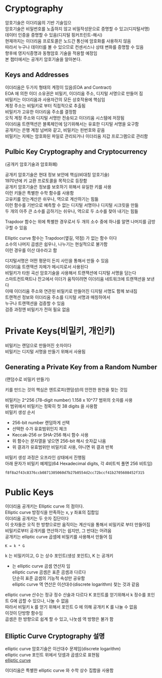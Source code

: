 # Cryptography
암호기술은 이더리움의 기반 기술임으  
암호기술은 비밀번호를 노출하지 않고 비밀작성문으로 증명할 수 있고(디지털서명)  
데이터 인증을 증명할 수 있음(디지털 핑커프린트-해시)  
현재까지는 이더리움 프로토콜은 노드간 통신에 암호화를 사용하지 않음  
따라서 누구나 데이터를 볼 수 있으므로 컨센서스나 상태 변화를 증명할 수 있음  
향후에 영지식증명과 동형암호 기술을 적용할 예정임  
본 챕터에서는 공개키 암호기술을 알아본다.  

## Keys and Addresses
이더리움은 두가지 형태의 계정이 있음(EOA and Contract)  
EOA 에 의한 이더 소유권은 비밀키, 이더리움 주소, 디지털 서명으로 만들어 짐  
비밀키는 이더리움과 사용자간의 모든 상호작용에 핵심임  
계정 주소는 비밀키로 부터 직접적으로 추출됨  
비밀키가 고유한 이더리움 주소를 결정함  
오직 계정 주소와 디지털 서명만 전송되고 이더리움 시스템에 저장됨  
이더리움 트랜잭션은 블록체인에 담기위해서는 유효한 디지털 서명을 요구함  
공개키는 은행 계정 넘버와 같고, 비밀키는 핀번호와 같음  
비밀키는 자체는 암호화된 파일로 관리되거나 이더리움 지갑 프로그램으로 관리함  

## Pulbic Key Cryptography and Cryptocurrency
(공개키 암호기술과 암호화폐)

공개키 암호기술은 현대 정보 보안에 핵심(비대칭 암호기술)  
1970년에 키 교환 프로토콜을 목적으로 등장함  
공개키 암호기술은 정보를 보호하기 위해서 유일한 키를 사용  
이런 키들은 특별한 수학 함수를 사용함  
고유키를 얻는계산은 쉬우나, 역으로 계산하기는 힘듦  
이런 함수를 기반으로 예측할 수 없는 디지털 서명이나 디지털 시크릿을 만듦  
두 개의 아주 큰 소수를 곱하기는 쉬우나, 역으로 두 소수를 찾아 내기는 힘듦  

Trapdoor 함수는 위에 특별한 경우로서 두 개의 소수 중에 하나를 알면 나머지를 금방 구할 수 있음 

Elliptic curve 함수는 Trapdoor(옆길, 약점) 가 없는 함수 이다  
소수의 나머지 곱셈은 쉽우나,  나누기는 현실적으로 불가함  
이런 경우를 이산 대수라고 함  

디지털서명은 어떤 평문이 든지 사인을 통해서 만들 수 있음  
이더리움 트랜잭션 자체가 메시지로서 사용된다  
비밀키가 타원 곡선 암호기술을 사용해서 트랜잭션에 디지털 서명을 담는다  
스마트컨트랙트나 잔고에서 이더가 움직이려면 
이더리움 네트워크에 트랜잭션을 보낸다  
이때 이더리움 주소와 연관된 비밀키로 만들어진 디지털 서명도 함께 보내짐  
트랜젹션 정보와 이더리움 주소를 디지털 서명과 매칭하여서  
누구나 트랜잭션을 검증할 수 있음  
검증 과정엔 비밀키가 전혀 필요 없음  

# Private Keys(비밀키, 개인키)
비밀키는 랜덤으로 만들어진 숫자이다  
비밀키는 디지털 서명을 만들기 위해서 사용됨  

## Generating a Private Key from a Random Number
(랜덤수로 비밀키 만들기)  

키를 만드는 것의 핵심은 엔트로피(랜덤성)의 안전한 원천을 찾는 것임  

비밀키는 2^256 (78-digit number) 1.158 x 10^77  범위의 숫자를 사용    
위 범위에서 비밀키는 정확히 첫 38 digits 을 사용함  
비밀키 생성 순서
- 256-bit number 랜덤하게 선택  
- 선택한 수가 유효범위인지 체크  
- Keccak-256 or SHA-256 해시 함수 사용  
- 위 함수는 문자열을 넣으면 256-bit 해시 숫자값 나옴  
- 위 결과가 유효범위만 비밀키로 사용, 아니면 위 결과 반복  

비밀키 생성 과정은 오프라인 상태에서 진행됨  
아래 문자가 비밀키 예제임(64 Hexadecimal digits, 각 4비트씩 풀면 256 비트임)
```
f8f8a2f43c8376ccb0871305060d7b27b0554d2cc72bccf41b2705608452f315
```

# Public Keys
이더리움 공개키는 Elliptic curve 의 점이다.  
Elliptic curve 방정식을 만족하는 x, y 좌표의 집합임  
이더리움 공개키는 두 숫자 집단이다  
이 숫자들은 오직 한 방향으로만 움직이는 계산식을 통해서 비밀키로 부터 만들어짐  
비밀키로부터 공개키를 연산하기는 쉽지만, 그 반대는 어려움  
공개키는 elliptic curve 곱셈에 비밀키를 사용해서 만들어 짐  
```
K = k * G
```
k 는 비밀키이고, G 는 상수 포인트(생성 포인트), K 는 공개키  
 *  는 elliptic curve 곰셈 연산자 임  
elliptic curve 곰셈은 표준 곰셈과 다르다  
단순히 표준 곱셈의 기능적 속성만 공유함  
elliptic curve 역 연산은 이산대수(discrete logarithm) 찾는 것과 같음  

elliptic curve 산수는 정규 정수 산술과 다르다
K 포인트를 얻기위해서 k 정수를 포인트 G에 곱할 수 있으나, 나눌 수 없음  
따라서 비밀키 k 를 얻기 위해서 포인트 G 에 의해 공개키 K 를 나눌 수 없음  
이것이 단방향 함수임  
곱셈은 한 방향으로 쉽계 할 수 있고, 나눗셈 역 방향은 불가 함  


## Elliptic Curve Cryptography 설명
elliptic curve 암호기술은 이산대수 문제임(discrete logarithm)  
elliptic curve 포인트 위에서 덧셈과 곱셈으로 표현됨  
[elliptic curve](https://github.com/ethereumbook/ethereumbook/raw/develop/images/simple_elliptic_curve.png)  

이더리움은 특별한 elliptic curve 와 수학 상수 집합을 사용함  







